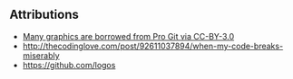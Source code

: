##  Attributions

 * [Many graphics are borrowed from Pro Git via CC-BY-3.0](https://github.com/git/git-scm.com/blob/master/README.md#license)
 * http://thecodinglove.com/post/92611037894/when-my-code-breaks-miserably
 * https://github.com/logos
